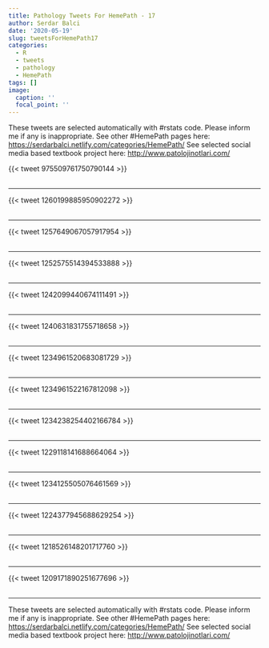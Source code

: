 ```yaml
---
title: Pathology Tweets For HemePath - 17
author: Serdar Balci
date: '2020-05-19'
slug: tweetsForHemePath17
categories:
  - R
  - tweets
  - pathology
  - HemePath
tags: []
image:
  caption: ''
  focal_point: ''
---
```



These tweets are selected automatically with #rstats code. Please inform me if any is inappropriate.
See other #HemePath pages here: https://serdarbalci.netlify.com/categories/HemePath/ 
See selected social media based textbook project here: http://www.patolojinotlari.com/

{{< tweet 975509761750790144 >}}
<br>
<br>
<hr>
{{< tweet 1260199885950902272 >}}
<br>
<br>
<hr>
{{< tweet 1257649067057917954 >}}
<br>
<br>
<hr>
{{< tweet 1252575514394533888 >}}
<br>
<br>
<hr>
{{< tweet 1242099440674111491 >}}
<br>
<br>
<hr>
{{< tweet 1240631831755718658 >}}
<br>
<br>
<hr>
{{< tweet 1234961520683081729 >}}
<br>
<br>
<hr>
{{< tweet 1234961522167812098 >}}
<br>
<br>
<hr>
{{< tweet 1234238254402166784 >}}
<br>
<br>
<hr>
{{< tweet 1229118141688664064 >}}
<br>
<br>
<hr>
{{< tweet 1234125505076461569 >}}
<br>
<br>
<hr>
{{< tweet 1224377945688629254 >}}
<br>
<br>
<hr>
{{< tweet 1218526148201717760 >}}
<br>
<br>
<hr>
{{< tweet 1209171890251677696 >}}
<br>
<br>
<hr>


These tweets are selected automatically with #rstats code. Please inform me if any is inappropriate.
See other #HemePath pages here: https://serdarbalci.netlify.com/categories/HemePath/ 
See selected social media based textbook project here: http://www.patolojinotlari.com/
